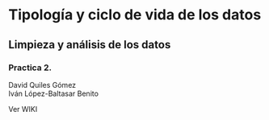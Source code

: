# Tipología y ciclo de vida de los datos
## Limpieza y análisis de los datos
### Practica 2.  
David Quiles Gómez  
Iván López-Baltasar Benito

Ver WIKI

